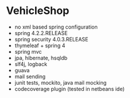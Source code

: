 # VehicleShop

- no xml based spring configuration
- spring 4.2.2.RELEASE
- spring security 4.0.3.RELEASE
- thymeleaf + spring 4
- spring mvc
- jpa, hibernate, hsqldb
- slf4j, logback
- guava
- mail sending
- junit tests, mockito, java mail mocking
- codecoverage plugin (tested in netbeans ide)
